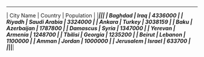  _______________________________________ 
| City Name | Country      | Population |
|___________|______________|____________|
| Baghdad   | Iraq         | 4336000    |
| Riyadh    | Saudi Arabia | 3324000    |
| Ankara    | Turkey       | 3038159    |
| Baku      | Azerbaijan   | 1787800    |
| Damascus  | Syria        | 1347000    |
| Yerevan   | Armenia      | 1248700    |
| Tbilisi   | Georgia      | 1235200    |
| Beirut    | Lebanon      | 1100000    |
| Amman     | Jordan       | 1000000    |
| Jerusalem | Israel       | 633700     |
|___________|______________|____________|